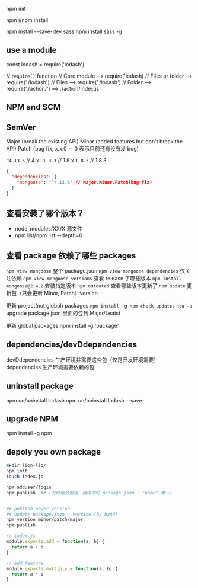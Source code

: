 npm init

npm i/npm install

npm install --save-dev sass
npm install sass -g

## use a module

const lodash = require('lodash')

// `require()` function
// Core module --> require('lodash)
// Files or folder --> require('./lodash')
// Files --> require('./lodash')
// Folder --> require('./action/') ==> ./action/index.js

## NPM and SCM

## SemVer

Major (break the existing API)
Minor (added features but don't break the API)
Patch (bug fix, x.x.0 -- 0 表示目前还有没有发 bug)

`^4.13.6` // 4.x
`~1.8.3` // 1.8.x
`1.8.3` // 1.8.3

```json
{
  "dependencies": {
    "mongoose": "^4.13.6" // Major.Minor.Patch(bug fix)
  }
}
```

## 查看安装了哪个版本？

- node_modules/XX/X 源文件
- npm list/npm list --depth=0

## 查看 package 依赖了哪些 packages

`npm view mongoose` 整个 package.json
`npm view mongoose dependencies` 仅关注依赖
`npm view mongoose versions` 查看 release 了哪些版本
`npm install mongoose@2.4.2` 安装指定版本
`npm outdated` 查看哪些版本更新了
`npm update` 更新包（只会更新 Minor, Patch）version

更新 project(not global) packages
`npm install -g npm-check-updates`
`ncu -u` upgrade package.json 里面的包到 Major/Leatst

更新 global packages
npm install -g 'package'

## dependencies/devDdependencies

devDdependencies 生产环境并需要这些包（仅是开发环境需要）
dependencies 生产环境需要依赖的包

## uninstall package

npm un/uninstall lodash
npm un/uninstall lodash --save-

## upgrade NPM

npm install -g npm

## depoly you own package

```bash
mkdir lion-lib/
npm init
touch index.js

npm adduser/login
npm publish  ## (有时候会报错，确保你的 package.json - "name" 唯一)


## publish newer version
## update package.json - version (by hand)
npm version minor/patch/major
npm publish
```

```js
// index.js
module.exports.add = function(a, b) {
  return a + b
}

// add feature
module.exports.multiply = function(a, b) {
  return a * b
}
```
